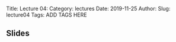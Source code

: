 Title: Lecture 04:
Category: lectures
Date: 2019-11-25
Author: 
Slug: lecture04
Tags: ADD TAGS HERE


## Slides
<!-- - [PDF | Lecture 1: Description]({attach}presentation/Lecture1_Data.pdf) -->
